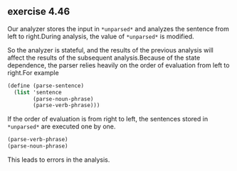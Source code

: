 ## exercise 4.46

Our analyzer stores the input in `*unparsed*` and analyzes the sentence from left to right.During analysis, the value of `*unparsed*`  is modified.

So the analyzer is stateful, and the results of the previous analysis will affect the results of the subsequent analysis.Because of the state dependence, the parser relies heavily on the order of evaluation from left to right.For example

``` Scheme
(define (parse-sentence)
  (list 'sentence
        (parse-noun-phrase)
        (parse-verb-phrase)))
```

If the order of evaluation is from right to left, the sentences stored in `*unparsed*` are executed one by one.

``` Scheme
(parse-verb-phrase)
(parse-noun-phrase)
```

This leads to errors in the analysis.
